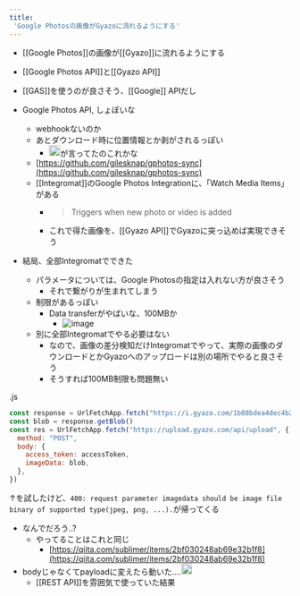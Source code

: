```yaml
---
title:
 'Google Photosの画像がGyazoに流れるようにする'
---
```


- [[Google Photos]]の画像が[[Gyazo]]に流れるようにする
- [[Google Photos API]]と[[Gyazo API]]
- [[GAS]]を使うのが良さそう、[[Google]] APIだし

- Google Photos API, しょぼいな
    - webhookないのか
    - あとダウンロード時に位置情報とか剥がされるっぽい
        - <img src='https://scrapbox.io/api/pages/blu3mo-public/masui/icon' alt='masui.icon' height="19.5"/>が言ってたのこれかな
    - [https://github.com/gilesknap/gphotos-sync](https://github.com/gilesknap/gphotos-sync)
    - [[Integromat]]のGoogle Photos Integrationに、「Watch Media Items」がある
        - > Triggers when new photo or video is added
        - これで得た画像を、[[Gyazo API]]でGyazoに突っ込めば実現できそう

- 結局、全部Integromatでできた
    - パラメータについては、Google Photosの指定は入れない方が良さそう
        - それで繋がりが生まれてしまう
    - 制限があるっぽい
        - Data transferがやばいな、100MBか
            - ![image](https://gyazo.com/1b08bdea4dec4b2eddad408dd1eb97d2/thumb/1000)
    - 別に全部Integromatでやる必要はない
        - なので、画像の差分検知だけIntegromatでやって、実際の画像のダウンロードとかGyazoへのアップロードは別の場所でやると良さそう
        - そうすれば100MB制限も問題無い

 .js

```javascript
const response = UrlFetchApp.fetch("https://i.gyazo.com/1b08bdea4dec4b2eddad408dd1eb97d2.png")
const blob = response.getBlob()
const res = UrlFetchApp.fetch("https://upload.gyazo.com/api/upload", {
  method: "POST",
  body: {
    access_token: accessToken,
    imageData: blob,
  },
})
```

↑を試したけど、`400: request parameter imagedata should be image file binary of supported type(jpeg, png, ...).`が帰ってくる
- なんでだろう..?
    - やってることはこれと同じ
        - [https://qiita.com/sublimer/items/2bf030248ab69e32b1f8](https://qiita.com/sublimer/items/2bf030248ab69e32b1f8)
- bodyじゃなくてpayloadに変えたら動いた....<img src='https://scrapbox.io/api/pages/blu3mo-public/blu3mo/icon' alt='blu3mo.icon' height="19.5"/>
    - [[REST API]]を雰囲気で使っていた結果
